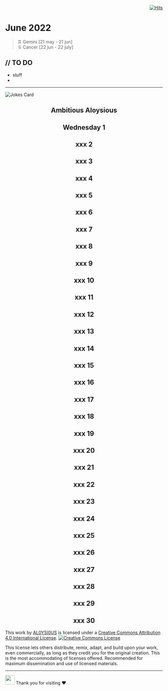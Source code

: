 <div align="right">
  
[![Hits](https://hits.seeyoufarm.com/api/count/incr/badge.svg?url=https%3A%2F%2Fgithub.com%2FUnderground-Railroad%2FmagnificentMammals%2Fblob%2Fmain%2Fdoings%2F6-21.md&count_bg=%23F432D8&title_bg=%23555555&icon=macys.svg&icon_color=%23F432D8&title=hits&edge_flat=false)](https://hits.seeyoufarm.com)
  
 </div>
 
# June 2022
> ♊ Gemini [21 may - 21 jun] <br>
> ♋ Cancer [22 jun - 22 july]

## // TO DO
- stuff
- 
---


![Jokes Card](https://readme-jokes.vercel.app/api)

<h2 align="center">Ambitious Aloysious</h2>


<h2 align="center"> Wednesday 1 </h2>
<h2 align="center"> xxx 2 </h2>
<h2 align="center"> xxx 3 </h2>
<h2 align="center"> xxx 4 </h2>
<h2 align="center"> xxx 5 </h2>
<h2 align="center"> xxx 6 </h2>
<h2 align="center"> xxx 7 </h2>
<h2 align="center"> xxx 8 </h2>
<h2 align="center"> xxx 9 </h2>
<h2 align="center"> xxx 10 </h2>
<h2 align="center"> xxx 11 </h2>
<h2 align="center"> xxx 12 </h2>
<h2 align="center"> xxx 13 </h2>
<h2 align="center"> xxx 14 </h2>
<h2 align="center"> xxx 15 </h2>
<h2 align="center"> xxx 16 </h2>
<h2 align="center"> xxx 17 </h2>
<h2 align="center"> xxx 18 </h2>
<h2 align="center"> xxx 19 </h2>
<h2 align="center"> xxx 20 </h2>
<h2 align="center"> xxx 21 </h2>
<h2 align="center"> xxx 22 </h2>
<h2 align="center"> xxx 23 </h2>
<h2 align="center"> xxx 24 </h2>
<h2 align="center"> xxx 25 </h2>
<h2 align="center"> xxx 26 </h2>
<h2 align="center"> xxx 27 </h2>
<h2 align="center"> xxx 28 </h2>
<h2 align="center"> xxx 29 </h2>
<h2 align="center"> xxx 30 </h2>


This work by <a xmlns:cc="http://creativecommons.org/ns#" href="https://github.com/AL0YSI0US/" property="cc:attributionName" rel="cc:attributionURL">AL0YSI0US</a> is licensed under a <a rel="license" href="http://creativecommons.org/licenses/by/4.0/">Creative Commons Attribution 4.0 International License</a>. <a rel="license" href="http://creativecommons.org/licenses/by/4.0/"><img alt="Creative Commons License" style="border-width:0" src="https://i.creativecommons.org/l/by/4.0/88x31.png" /></a><br />

This license lets others distribute, remix, adapt, and build upon your work, even commercially, as long as they credit you for the original creation. This is the most accommodating of licenses offered. Recommended for maximum dissemination and use of licensed materials.


---

<img src="https://raw.githubusercontent.com/MartinHeinz/MartinHeinz/master/wave.gif" width="30px"> Thank you for visiting ❤️
